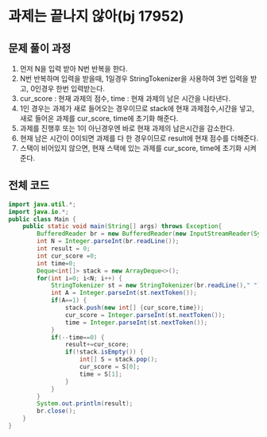 # 과제는 끝나지 않아(bj 17952)

## 문제 풀이 과정

1. 먼저 N을 입력 받아 N번 반복을 한다.
2. N번 반복하며 입력을 받을때, 1일경우 StringTokenizer을 사용하여 3번 입력을 받고, 0인경우 한번 입력받는다.
3. cur_score : 현재 과제의 점수, time : 현재 과제의 남은 시간을 나타낸다.
4. 1인 경우는 과제가 새로 들어오는 경우이므로 stack에 현재 과제점수,시간을 넣고,
   새로 들어온 과제를 cur_score, time에 초기화 해준다.
5. 과제를 진행후 또는 1이 아닌경우엔 바로 현재 과제의 남은시간을 감소한다.
6. 현재 남은 시간이 0이되면 과제를 다 한 경우이므로 result에 현재 점수를 더해준다.
7. 스택이 비어있지 않으면, 현재 스택에 있는 과제를 cur_score, time에 초기화 시켜준다.

## 전체 코드

```java
import java.util.*;
import java.io.*;
public class Main {
	public static void main(String[] args) throws Exception{
		BufferedReader br = new BufferedReader(new InputStreamReader(System.in));
		int N = Integer.parseInt(br.readLine());
		int result = 0;
		int cur_score =0;
		int time=0;
		Deque<int[]> stack = new ArrayDeque<>();
		for(int i=0; i<N; i++) {
			StringTokenizer st = new StringTokenizer(br.readLine()," ");
			int A = Integer.parseInt(st.nextToken());
			if(A==1) {
				stack.push(new int[] {cur_score,time});
				cur_score = Integer.parseInt(st.nextToken());
				time = Integer.parseInt(st.nextToken());
			}
			if(--time==0) {
				result+=cur_score;
				if(!stack.isEmpty()) {
					int[] S = stack.pop();
					cur_score = S[0];
					time = S[1];
				}
			}
		}
		System.out.println(result);
		br.close();
	}
}
```
